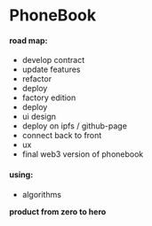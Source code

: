 # PhoneBook

#### road map:
- develop contract
- update features
- refactor
- deploy
- factory edition
- deploy
- ui design
- deploy on ipfs / github-page
- connect back to front
- ux
- final web3 version of phonebook

#### using:
- algorithms

**product from zero to hero**
